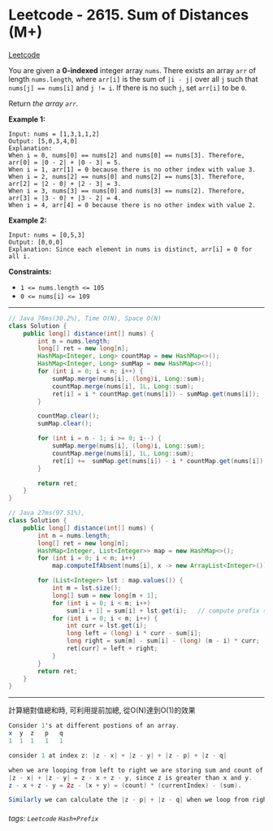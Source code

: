 # Leetcode - 2615. Sum of Distances (M+)

[Leetcode](https://leetcode.com/problems/sum-of-distances/description/)

You are given a **0-indexed** integer array `nums`. There exists an array `arr` of length `nums.length`, where `arr[i]` is the sum of `|i - j|` over all `j` such that `nums[j] == nums[i]` and `j != i`. If there is no such `j`, set `arr[i]` to be `0`.

Return _the array _`arr`_._

**Example 1:**
```
Input: nums = [1,3,1,1,2]
Output: [5,0,3,4,0]
Explanation: 
When i = 0, nums[0] == nums[2] and nums[0] == nums[3]. Therefore, arr[0] = |0 - 2| + |0 - 3| = 5. 
When i = 1, arr[1] = 0 because there is no other index with value 3.
When i = 2, nums[2] == nums[0] and nums[2] == nums[3]. Therefore, arr[2] = |2 - 0| + |2 - 3| = 3. 
When i = 3, nums[3] == nums[0] and nums[3] == nums[2]. Therefore, arr[3] = |3 - 0| + |3 - 2| = 4. 
When i = 4, arr[4] = 0 because there is no other index with value 2. 
```
**Example 2:**
```
Input: nums = [0,5,3]
Output: [0,0,0]
Explanation: Since each element in nums is distinct, arr[i] = 0 for all i.
```
**Constraints:**

-   `1 <= nums.length <= 105`
-   `0 <= nums[i] <= 109`

---
```java
// Java 76ms(30.2%), Time O(N), Space O(N)
class Solution {
    public long[] distance(int[] nums) {
        int n = nums.length;
        long[] ret = new long[n];
        HashMap<Integer, Long> countMap = new HashMap<>();
        HashMap<Integer, Long> sumMap = new HashMap<>();
        for (int i = 0; i < n; i++) {
            sumMap.merge(nums[i], (long)i, Long::sum);
            countMap.merge(nums[i], 1L, Long::sum);
            ret[i] = i * countMap.get(nums[i]) - sumMap.get(nums[i]);
        }

        countMap.clear();
        sumMap.clear();

        for (int i = n - 1; i >= 0; i--) {
            sumMap.merge(nums[i], (long)i, Long::sum);
            countMap.merge(nums[i], 1L, Long::sum);
            ret[i] +=  sumMap.get(nums[i]) - i * countMap.get(nums[i]);
        }

        return ret;
    }
}
```

```java
// Java 27ms(97.51%), 
class Solution {
    public long[] distance(int[] nums) {
        int n = nums.length;
        long[] ret = new long[n];
        HashMap<Integer, List<Integer>> map = new HashMap<>();
        for (int i = 0; i < n; i++)
            map.computeIfAbsent(nums[i], x -> new ArrayList<Integer>()).add(i); // put index

        for (List<Integer> lst : map.values()) {
            int m = lst.size();
            long[] sum = new long[m + 1];
            for (int i = 0; i < m; i++)
                sum[i + 1] = sum[i] + lst.get(i);   // compute prefix sum
            for (int i = 0; i < m; i++) {
                int curr = lst.get(i);
                long left = (long) i * curr - sum[i];
                long right = sum[m] - sum[i] - (long) (m - i) * curr;
                ret[curr] = left + right;
            }
        }
        return ret;
    }
}
```
---

計算絕對值總和時, 可利用提前加總, 從O(N)達到O(1)的效果
```java
Consider 1's at different postions of an array. 
x  y  z   p   q
1  1  1   1   1

consider 1 at index z: |z - x| + |z - y| + |z - p| + |z - q|

when we are looping from left to right we are storing sum and count of previous indices of num in maps.
|z - x| + |z - y| = z - x + z - y, since z is greater than x and y.
z - x + z - y = 2z - (x + y) = (count) * (currentIndex) - (sum).

Similarly we can calculate the |z - p| + |z - q| when we loop from right to left.
```


###### tags: `Leetcode` `Hash+Prefix`